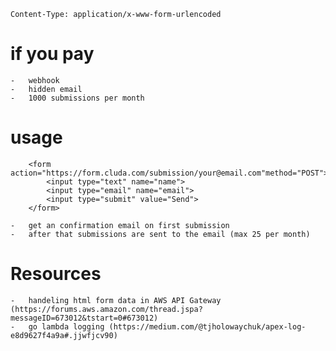     Content-Type: application/x-www-form-urlencoded

    
# if you pay
    -   webhook
    -   hidden email
    -   1000 submissions per month


# usage
        <form action="https://form.cluda.com/submission/your@email.com"method="POST">
            <input type="text" name="name">
            <input type="email" name="email">
            <input type="submit" value="Send">
        </form>

    -   get an confirmation email on first submission
    -   after that submissions are sent to the email (max 25 per month)



# Resources
    -   handeling html form data in AWS API Gateway (https://forums.aws.amazon.com/thread.jspa?messageID=673012&tstart=0#673012)
    -   go lambda logging (https://medium.com/@tjholowaychuk/apex-log-e8d9627f4a9a#.jjwfjcv90)